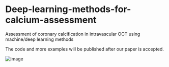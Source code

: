 # Deep-learning-methods-for-calcium-assessment
 Assessment of coronary calcification  in intravascular OCT using machine/deep learning methods


The code and more examples will be published after our paper is accepted.




![image](https://github.com/IFF-0303/Deep-learning-methods-for-calcium-assessment/blob/main/Figures/Fully_Automated_Calcium_Detection_Vascular_calcified_case_1.gif)




